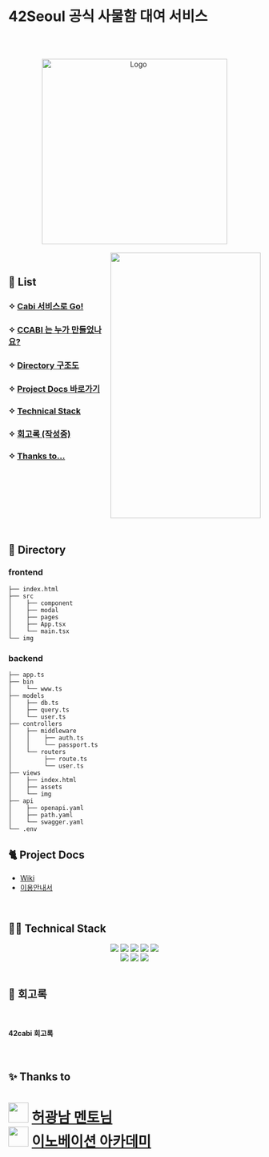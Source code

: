 <!-- LOGO -->
<h1> 42Seoul 공식 사물함 대여 서비스
</h1>
<br />
<br />
<p align="center">
<img src="https://user-images.githubusercontent.com/45951630/151654792-3e064ca8-f2e6-4a13-945a-626705152957.png" alt="Logo" height="370">
<br />
<br />
<img align="right" margin="110 100" src="https://github.com/innovationacademy-kr/42cabi/blob/main/readme/play.gif" width="300" height="530">


<br />

## 📇 List

### ✧ [Cabi 서비스로 Go!](https://cabi.42cadet.kr/)

### ✧ [CCABI 는 누가 만들었나요?](#-CCABI)

### ✧ [Directory 구조도](#-Directory)

### ✧ [Project Docs 바로가기](#-Project-Docs)

### ✧ [Technical Stack](#-Technical-Stack)

### ✧ [회고록 (작성중)](#-회고록)

### ✧ [Thanks to...](#-Thanks-to)

<br />
<br />
<br />
<br />
<br />
<br />
  
<br/>

## 📁 Directory

### frontend

```
├── index.html
├── src
│    ├── component
│    ├── modal
│    ├── pages
│    ├── App.tsx
│    └── main.tsx
└── img
```

### backend

```
├── app.ts
├── bin
│    └── www.ts
├── models
│    ├── db.ts
│    ├── query.ts
│    └── user.ts
├── controllers
│    ├── middleware
│    │    ├── auth.ts
│    │    └── passport.ts
│    └── routers
│         ├── route.ts
│         └── user.ts
├── views
│    ├── index.html
│    ├── assets
│    └── img
├── api
│    ├── openapi.yaml
│    ├── path.yaml
│    └── swagger.yaml
└── .env
```

## 🐈 Project Docs

- [Wiki](https://github.com/innovationacademy-kr/42cabi/wiki)
- [이용안내서](https://www.notion.so/hyunja/42cabi-5fc66d1a6b0a4c48862b2e66e7cf1397)

<br/>

## 🧑‍💻 Technical Stack

<div align=center> 
  <img src="https://img.shields.io/badge/Node.js-339933?style=for-the-badge&logo=Node.js&logoColor=white"> 
  <img src="https://img.shields.io/badge/express-000000?style=for-the-badge&logo=express&logoColor=white">
  <img src="https://img.shields.io/badge/react-61DAFB?style=for-the-badge&logo=react&logoColor=white"> 
  <img src="https://img.shields.io/badge/typescript-3178C6?style=for-the-badge&logo=typescript&logoColor=white">
  <img src="https://img.shields.io/badge/tsnode-3178C6?style=for-the-badge&logo=ts-node&logoColor=white"> 
  <br/>
  <img src="https://img.shields.io/badge/bootstrap-7952B3?style=for-the-badge&logo=Bootstrap&logoColor=white"> 
  <img src="https://img.shields.io/badge/MariaDB-003545?style=for-the-badge&logo=MariaDB&logoColor=white"> 
  <img src="https://img.shields.io/badge/AWS-232F3E?style=for-the-badge&logo=Amazon AWS&logoColor=white"> 
</div>

<br/>

## 📝 회고록

<br/>

#### 42cabi 회고록

<br/>

## ✨ Thanks to

<img src="https://avatars.githubusercontent.com/u/718691?v=4" width="40" height="40"> [허광남 멘토님](https://github.com/kenu)
<br />
<img src="https://avatars.githubusercontent.com/u/53462987?s=200&v=4" width="40" height="40"> [이노베이션 아카데미](https://github.com/innovationacademy-kr)
<br />
=======
